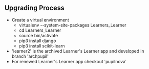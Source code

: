 ## Upgrading Process
- Create a virtual environment
  - virtualenv --system-site-packages Learners_Learner
  - cd Learners_Learner 
  - source bin/activate
  - pip3 install django
  - pip3 install scikit-learn
- 'learner2' is the archived Learner's Learner app and developed in branch 'archpupil'
- For renewed Learner's Learner app checkout 'pupilnova'
